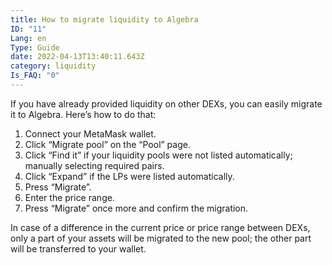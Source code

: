 ```yaml
---
title: How to migrate liquidity to Algebra
ID: "11"
Lang: en
Type: Guide
date: 2022-04-13T13:40:11.643Z
category: liquidity
Is_FAQ: "0"
---
```

If you have already provided liquidity on other DEXs, you can easily migrate it to Algebra. Here’s how to do that:

1. Connect your MetaMask wallet.
2. Click “Migrate pool” on the “Pool” page.
3. Click “Find it” if your liquidity pools were not listed automatically; manually selecting required pairs.
4. Click “Expand” if the LPs were listed automatically.
5. Press “Migrate”.
6. Enter the price range.
7. Press “Migrate” once more and confirm the migration.

In case of a difference in the current price or price range between DEXs, only a part of your assets will be migrated to the new pool; the other part will be transferred to your wallet.